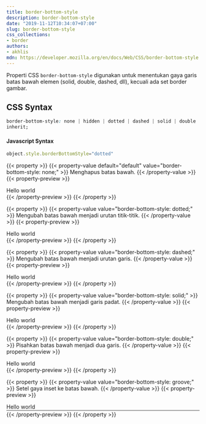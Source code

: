 ```yaml
---
title: border-bottom-style
description: border-bottom-style
date: "2019-11-12T10:34:07+07:00"
slug: border-bottom-style
css_collections:
- border
authors:
- akhlis
mdn: https://developer.mozilla.org/en/docs/Web/CSS/border-bottom-style
---
```


Properti CSS `border-bottom-style` digunakan untuk menentukan gaya garis batas bawah elemen (solid, double, dashed,
dll), kecuali ada set border gambar.

## CSS Syntax
```css
border-bottom-style: none | hidden | dotted | dashed | solid | double | groove | ridge | inset | outset | initial |
inherit;
```

#### Javascript Syntax
```js
object.style.borderBottomStyle="dotted"
```

{{< property >}}
{{< property-value default="default" value="border-bottom-style: none;" >}}
Menghapus batas bawah.
{{< /property-value >}}
{{< property-preview >}}
<div class="property__example border-bottom-style border-b-4 border-none py-2 px-4" id="border-bottom-style-none">
    Hello world</div>
{{< /property-preview >}}
{{< /property >}}

{{< property >}}
{{< property-value value="border-bottom-style: dotted;" >}}
Mengubah batas bawah menjadi urutan titik-titik.
{{< /property-value >}}
{{< property-preview >}}
<div class="property__example border-bottom-style border-b-4 border-dotted border-gray-700 py-2 px-4"
    id="border-bottom-style-dotted">Hello world</div>
{{< /property-preview >}}
{{< /property >}}

{{< property >}}
{{< property-value value="border-bottom-style: dashed;" >}}
Mengubah batas bawah menjadi urutan garis.
{{< /property-value >}}
{{< property-preview >}}
<div class="property__example border-bottom-style border-b-4 border-dashed border-gray-700 py-2 px-4"
    id="border-bottom-style-dashed">Hello world</div>
{{< /property-preview >}}
{{< /property >}}

{{< property >}}
{{< property-value value="border-bottom-style: solid;" >}}
Mengubah batas bawah menjadi garis padat.
{{< /property-value >}}
{{< property-preview >}}
<div class="property__example border-bottom-style border-b-4 border-solid border-gray-700 py-2 px-4"
    id="border-bottom-style-solid">Hello world</div>
{{< /property-preview >}}
{{< /property >}}

{{< property >}}
{{< property-value value="border-bottom-style: double;" >}}
Pisahkan batas bawah menjadi dua garis.
{{< /property-value >}}
{{< property-preview >}}
<div class="property__example border-bottom-style border-b-4 border-double border-gray-700 py-2 px-4"
    id="border-bottom-style-double">Hello world</div>
{{< /property-preview >}}
{{< /property >}}

{{< property >}}
{{< property-value value="border-bottom-style: groove;" >}}
Setel gaya inset ke batas bawah.
{{< /property-value >}}
{{< property-preview >}}
<div class="property__example border-bottom-style border-b-4 border-gray-700 py-2 px-4"
    id="border-bottom-style-groove">Hello world</div>
{{< /property-preview >}}
{{< /property >}}

<style type="text/css">
    #border-bottom-style-groove {
        border-bottom-style: groove;
    }
</style>